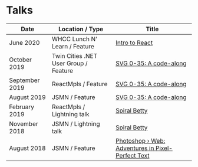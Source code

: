 # Talks

| Date           | Location / Type                       | Title                                                                                                                                                                  |
| -------------- | ------------------------------------- | ---------------------------------------------------------------------------------------------------------------------------------------------------------------------- |
| June 2020      | WHCC Lunch N' Learn / Feature         | [Intro to React](https://github.com/shalanah/intro-to-react)                                                                                                           |
| October 2019   | Twin Cities .NET User Group / Feature | [SVG 0-35: A code-along](./2019-10_SVG-0-35_Net.md)                                                                                                                    |
| September 2019 | ReactMpls / Feature                   | [SVG 0-35: A code-along](./2019-09_SVG-0-35_ReactMpls.md)                                                                                                              |
| August 2019    | JSMN / Feature                        | [SVG 0-35: A code-along](./2019-08_SVG-0-35_JSMN.md)                                                                                                                   |
| February 2019  | ReactMpls / Lightning talk            | [Spiral Betty](https://docs.google.com/presentation/d/1-kLNUhVkpo2nxZsraMpHcjtfItZTqFkVUC3hmJU1orQ/edit?usp=sharing)                                                   |
| November 2018  | JSMN / Lightning talk                 | [Spiral Betty](https://docs.google.com/presentation/d/1-kLNUhVkpo2nxZsraMpHcjtfItZTqFkVUC3hmJU1orQ/edit?usp=sharing)                                                   |
| August 2018    | JSMN / Feature                        | [Photoshop › Web: Adventures in Pixel-Perfect Text](https://docs.google.com/presentation/d/1Vk0OnUSUkvvBIiQdzJVvtHMCjGAWYWwf6r5c2N0_33g/edit#slide=id.g242018ca03_0_0) |
